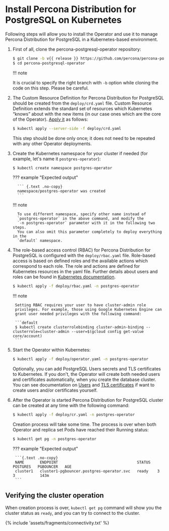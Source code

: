 # Install Percona Distribution for PostgreSQL on Kubernetes

Following steps will allow you to install the Operator and use it to manage
Percona Distribution for PostgreSQL in a Kubernetes-based environment.

1. First of all, clone the percona-postgresql-operator repository:

    ``` {.bash data-prompt="$" }
    $ git clone -b v{{ release }} https://github.com/percona/percona-postgresql-operator
    $ cd percona-postgresql-operator
    ```

    !!! note

    It is crucial to specify the right branch with `-b` option while cloning the
    code on this step. Please be careful.

2. The Custom Resource Definition for Percona Distribution for PostgreSQL should
    be created from the `deploy/crd.yaml` file. Custom Resource Definition
    extends the standard set of resources which Kubernetes “knows” about with
    the new items (in our case ones which are the core of the Operator).
    [Apply it](https://kubernetes.io/docs/reference/using-api/server-side-apply/)
    as follows:

    ``` {.bash data-prompt="$" }
    $ kubectl apply --server-side -f deploy/crd.yaml
    ```

    This step should be done only once; it does not need to be repeated with any
    other Operator deployments.

3. Create the Kubernetes namespace for your cluster if needed (for example,
    let's name it `postgres-operator`):

     ``` {.bash data-prompt="$" }
     $ kubectl create namespace postgres-operator
     ```

     ??? example "Expected output"

         ``` {.text .no-copy}
         namespace/postgres-operator was created
         ```

     !!! note

         To use different namespace, specify other name instead of
         `postgres-operator` in the above command, and modify the 
         `-n postgres-operator` parameter with it in the following two steps.
         You can also omit this parameter completely to deploy everything in the
         `default` namespace.

4. The role-based access control (RBAC) for Percona Distribution for PostgreSQL
    is configured with the `deploy/rbac.yaml` file. Role-based access is based
    on defined roles and the available actions which correspond to each role.
    The role and actions are defined for Kubernetes resources in the yaml file.
    Further details about users and roles can be found in [Kubernetes documentation](https://kubernetes.io/docs/reference/access-authn-authz/rbac/#default-roles-and-role-bindings).

    ``` {.bash data-prompt="$" }
    $ kubectl apply -f deploy/rbac.yaml -n postgres-operator
    ```

    !!! note

        Setting RBAC requires your user to have cluster-admin role
        privileges. For example, those using Google Kubernetes Engine can
        grant user needed privileges with the following command:

        ```default
        $ kubectl create clusterrolebinding cluster-admin-binding --clusterrole=cluster-admin --user=$(gcloud config get-value core/account)
        ```

5. Start the Operator within Kubernetes:

    ``` {.bash data-prompt="$" }
    $ kubectl apply -f deploy/operator.yaml -n postgres-operator
    ```

    Optionally, you can add PostgreSQL Users secrets and TLS certificates to
    Kubernetes. If you don't, the Operator will create both needed users and
    certificates automatically, when you create the database cluster. You can
    see documentation on [Users](users.md) and [TLS certificates](TLS.md) if
    want to create users and/or certificates yourself.

6. After the Operator is started Percona Distribution for PostgreSQL cluster can
    be created at any time with the following command:

    ``` {.bash data-prompt="$" }
    $ kubectl apply -f deploy/cr.yaml -n postgres-operator
    ```

    Creation process will take some time. The process is over when both
    Operator and replica set Pods have reached their Running status:

    ``` {.bash data-prompt="$" }
    $ kubectl get pg -n postgres-operator
    ```

    ??? example "Expected output"

        ```{.text .no-copy}
        NAME       ENDPOINT                                   STATUS   POSTGRES   PGBOUNCER   AGE
        cluster1   cluster1-pgbouncer.postgres-operator.svc   ready    3          3           143m
        ```

## Verifying the cluster operation

When creation process is over, `kubectl get pg` command will show you the
cluster status as `ready`, and you can try to connect to the cluster.

{% include 'assets/fragments/connectivity.txt' %}
